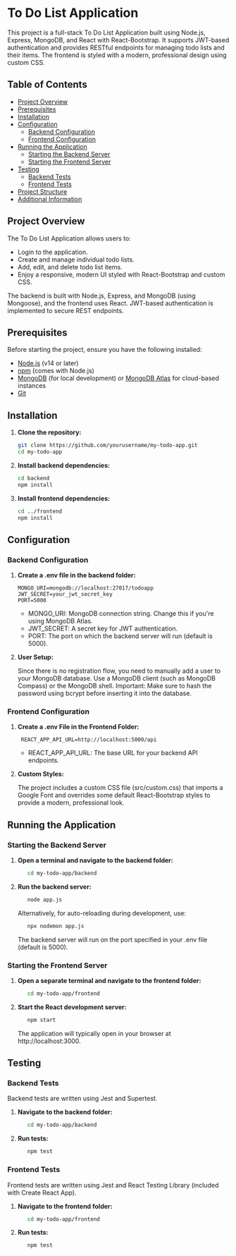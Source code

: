 # To Do List Application

This project is a full-stack To Do List Application built using Node.js, Express, MongoDB, and React with React-Bootstrap. It supports JWT-based authentication and provides RESTful endpoints for managing todo lists and their items. The frontend is styled with a modern, professional design using custom CSS.

## Table of Contents

- [Project Overview](#project-overview)
- [Prerequisites](#prerequisites)
- [Installation](#installation)
- [Configuration](#configuration)
  - [Backend Configuration](#backend-configuration)
  - [Frontend Configuration](#frontend-configuration)
- [Running the Application](#running-the-application)
  - [Starting the Backend Server](#starting-the-backend-server)
  - [Starting the Frontend Server](#starting-the-frontend-server)
- [Testing](#testing)
  - [Backend Tests](#backend-tests)
  - [Frontend Tests](#frontend-tests)
- [Project Structure](#project-structure)
- [Additional Information](#additional-information)

## Project Overview

The To Do List Application allows users to:
- Login to the application.
- Create and manage individual todo lists.
- Add, edit, and delete todo list items.
- Enjoy a responsive, modern UI styled with React-Bootstrap and custom CSS.

The backend is built with Node.js, Express, and MongoDB (using Mongoose), and the frontend uses React. JWT-based authentication is implemented to secure REST endpoints.

## Prerequisites

Before starting the project, ensure you have the following installed:
- [Node.js](https://nodejs.org/) (v14 or later)
- [npm](https://www.npmjs.com/) (comes with Node.js)
- [MongoDB](https://www.mongodb.com/try/download/community) (for local development) or [MongoDB Atlas](https://www.mongodb.com/cloud/atlas) for cloud-based instances
- [Git](https://git-scm.com/)

## Installation

1. **Clone the repository:**

   ```bash
   git clone https://github.com/yourusername/my-todo-app.git
   cd my-todo-app
   ```


2. **Install backend dependencies:**

   ```bash
   cd backend
   npm install
   ```
   
3. **Install frontend dependencies:**

   ```bash
   cd ../frontend
   npm install
   ```
    
## Configuration

### Backend Configuration

1. **Create a .env file in the backend folder:**

   ```env
   MONGO_URI=mongodb://localhost:27017/todoapp
   JWT_SECRET=your_jwt_secret_key
   PORT=5000
   ```
   
   - MONGO_URI: MongoDB connection string. Change this if you're using MongoDB Atlas.
   - JWT_SECRET: A secret key for JWT authentication.
   - PORT: The port on which the backend server will run (default is 5000).


2. **User Setup:**

   Since there is no registration flow, you need to manually add a user to your MongoDB database. Use a MongoDB client (such as MongoDB Compass) or the MongoDB shell. Important: Make sure to hash the password using bcrypt before inserting it into the database.

### Frontend Configuration

1. **Create a .env File in the Frontend Folder:**

   ```env
    REACT_APP_API_URL=http://localhost:5000/api
   ```
   
   - REACT_APP_API_URL: The base URL for your backend API endpoints.

2. **Custom Styles:**

   The project includes a custom CSS file (src/custom.css) that imports a Google Font and overrides some default React-Bootstrap styles to provide a modern, professional look.


## Running the Application

### Starting the Backend Server

1. **Open a terminal and navigate to the backend folder:**

   ```bash
      cd my-todo-app/backend
   ```

2. **Run the backend server:**

   ```bash
      node app.js
   ```
   
   Alternatively, for auto-reloading during development, use:
   
   ```bash
      npx nodemon app.js
   ```
   
   The backend server will run on the port specified in your .env file (default is 5000).
   
   
### Starting the Frontend Server


1. **Open a separate terminal and navigate to the frontend folder:**

   ```bash
      cd my-todo-app/frontend
   ```

2. **Start the React development server:**

   ```bash
      npm start
   ```
   
   The application will typically open in your browser at http://localhost:3000.
   
## Testing

### Backend Tests

Backend tests are written using Jest and Supertest.


1. **Navigate to the backend folder:**

   ```bash
      cd my-todo-app/backend
   ```

2. **Run tests:**

   ```bash
      npm test
   ```
   

### Frontend Tests

Frontend tests are written using Jest and React Testing Library (included with Create React App).


1. **Navigate to the frontend folder:**

   ```bash
      cd my-todo-app/frontend
   ```

2. **Run tests:**

   ```bash
      npm test
   ```